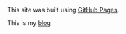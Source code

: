 This site was built using [GitHub Pages](https://pages.github.com/).

This is my [blog](https://zbshaw93.github.io/blog)
